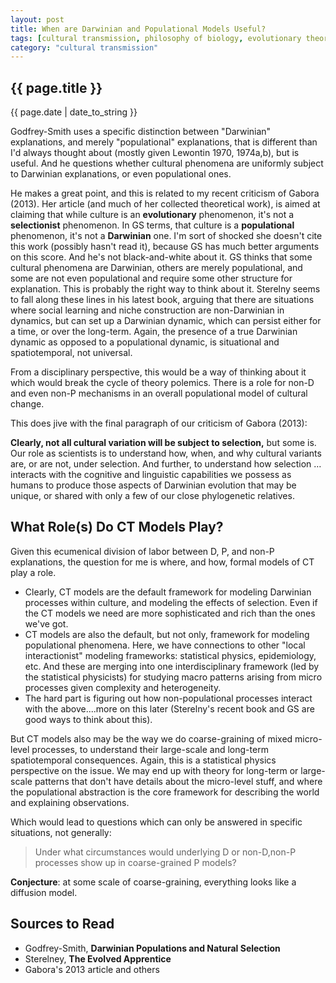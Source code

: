 ```yaml
---
layout: post
title: When are Darwinian and Populational Models Useful?
tags: [cultural transmission, philosophy of biology, evolutionary theory]
category: "cultural transmission"
---
```


{{ page.title }}
----------------

<div class="publish_date">
{{ page.date | date_to_string }}
</div>


Godfrey-Smith uses a specific distinction between "Darwinian" explanations, and merely "populational" explanations, that is different than I'd always thought about (mostly given Lewontin 1970, 1974a,b), but is useful. And he questions whether cultural phenomena are uniformly subject to Darwinian explanations, or even populational ones.

He makes a great point, and this is related to my recent criticism of Gabora (2013). Her article (and much of her collected theoretical work), is aimed at claiming that while culture is an __evolutionary__ phenomenon, it's not a __selectionist__ phenomenon. In GS terms, that culture is a __populational__ phenomenon, it's not a __Darwinian__ one. I'm sort of shocked she doesn't cite this work (possibly hasn't read it), because GS has much better arguments on this score. And he's not black-and-white about it. GS thinks that some cultural phenomena are Darwinian, others are merely populational, and some are not even populational and require some other structure for explanation. This is probably the right way to think about it. Sterelny seems to fall along these lines in his latest book, arguing that there are situations where social learning and niche construction are non-Darwinian in dynamics, but can set up a Darwinian dynamic, which can persist either for a time, or over the long-term. Again, the presence of a true Darwinian dynamic as opposed to a populational dynamic, is situational and spatiotemporal, not universal.

From a disciplinary perspective, this would be a way of thinking about it which would break the cycle of theory polemics. There is a role for non-D and even non-P mechanisms in an overall populational model of cultural change.

This does jive with the final paragraph of our criticism of Gabora (2013):

__Clearly, not all cultural variation will be subject to selection,__ but some is. Our role as scientists is to understand how, when, and why cultural variants are, or are not, under selection. And further, to understand how selection … interacts with the cognitive and linguistic capabilities we possess as humans to produce those aspects of Darwinian evolution that may be unique, or shared with only a few of our close phylogenetic relatives.


What Role(s) Do CT Models Play?
-------------------------------

Given this ecumenical division of labor between D, P, and non-P explanations, the question for me is where, and how, formal models of CT play a role.

* Clearly, CT models are the default framework for modeling Darwinian processes within culture, and modeling the effects of selection. Even if the CT models we need are more sophisticated and rich than the ones we've got.
* CT models are also the default, but not only, framework for modeling populational phenomena. Here, we have connections to other "local interactionist" modeling frameworks: statistical physics, epidemiology, etc. And these are merging into one interdisciplinary framework (led by the statistical physicists) for studying macro patterns arising from micro processes given complexity and heterogeneity.
* The hard part is figuring out how non-populational processes interact with the above....more on this later (Sterelny's recent book and GS are good ways to think about this).

But CT models also may be the way we do coarse-graining of mixed micro-level processes, to understand their large-scale and long-term spatiotemporal consequences. Again, this is a statistical physics perspective on the issue. We may end up with theory for long-term or large-scale patterns that don't have details about the micro-level stuff, and where the populational abstraction is the core framework for describing the world and explaining observations.

Which would lead to questions which can only be answered in specific situations, not generally:
> Under what circumstances would underlying D or non-D,non-P processes show up in coarse-grained P models?


**Conjecture**: at some scale of coarse-graining, everything looks like a diffusion model. 




Sources to Read
---------------

* Godfrey-Smith, __Darwinian Populations and Natural Selection__
* Sterelney, __The Evolved Apprentice__
* Gabora's 2013 article and others

